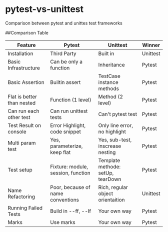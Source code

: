 # pytest-vs-unittest
Comparison between pytest and unittes test frameworks

##Comparison Table

| Feature                    | Pytest                             | Unittest                         | Winner   |
|----------------------------|------------------------------------|----------------------------------|----------|
| Installation               | Third Party                        | Built in                         |Unittest  |
| Basic Infrastructure       | Can be only a function             | Inheritance                      |Pytest    |
| Basic Assertion            | Builtin assert                     | TestCase instance methods        |Pytest    |
| Flat is better than nested | Function (1 level)                 | Method (2 level)                 |Pytest    |
| Can run each other test    | Can run unittest tests             | Can't pytest test                |Pytest    |
| Test Result on console     | Error Highlight, code snippet      | Only line error, no highlight    |Pytest    |
| Multi param test           | Yes, parameterize, keep flat       | Yes, sub-test, inscrease nesting |Pytest    |
| Test setup                 | Fixture: module, session, function | Template methode: setUp, tearDown|Pytest    |
| Name Refactoring           | Poor, because of name conventions  | Rich, regular object orientaition|Unittest  |
| Running Failed Tests       | Build in --ff, --lf                | Your own way                     |Pytest    |
| Marks                      | Use marks                          | Your own way                     |Pytest    |
